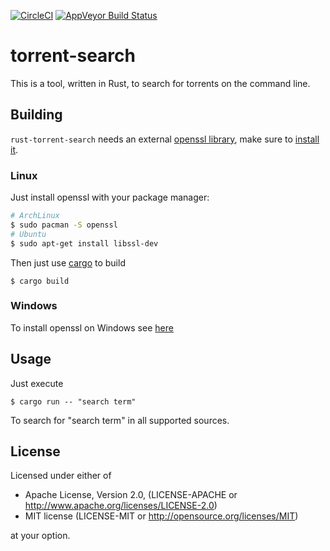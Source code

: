 [![CircleCI](https://circleci.com/gh/rnestler/rust-torrent-search.svg?style=svg)](https://circleci.com/gh/rnestler/rust-torrent-search)
[![AppVeyor Build Status](https://ci.appveyor.com/api/projects/status/6xjt3r1l1hqbm116/branch/master?svg=true)](https://ci.appveyor.com/project/rnestler/rust-torrent-search)
# torrent-search

This is a tool, written in Rust, to search for torrents on the command line.

## Building

`rust-torrent-search` needs an external [openssl library](https://openssl.org),
make sure to [install it](https://github.com/sfackler/rust-openssl#building).

### Linux

Just install openssl with your package manager:

```Bash
# ArchLinux
$ sudo pacman -S openssl
# Ubuntu
$ sudo apt-get install libssl-dev
```

Then just use [cargo](http://doc.crates.io/) to build

```
$ cargo build
```

### Windows

To install openssl on Windows see [here](https://github.com/sfackler/rust-openssl#windows)

## Usage

Just execute

```
$ cargo run -- "search term"
```

To search for "search term" in all supported sources.

## License

Licensed under either of

 * Apache License, Version 2.0, (LICENSE-APACHE or http://www.apache.org/licenses/LICENSE-2.0)
 * MIT license (LICENSE-MIT or http://opensource.org/licenses/MIT)

at your option.
